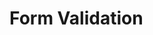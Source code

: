 # Form Validation

<!-- 
This page should provide:
1. Comprehensive guide to validation system
2. Built-in validation rules
3. Creating custom validators
4. Validation triggers and timing
5. Field-level vs. form-level validation
6. Error handling and display
7. Asynchronous validation
8. Best practices and common patterns
-->